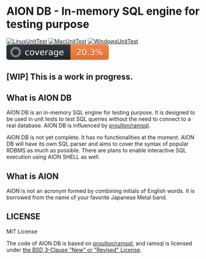# AION DB - In-memory SQL engine for testing purpose
[![LinuxUnitTest](https://github.com/nao1215/aiondb/actions/workflows/linux_test.yml/badge.svg)](https://github.com/nao1215/aiondb/actions/workflows/linux_test.yml)
[![MacUnitTest](https://github.com/nao1215/aiondb/actions/workflows/mac_test.yml/badge.svg)](https://github.com/nao1215/aiondb/actions/workflows/mac_test.yml)
[![WindowsUnitTest](https://github.com/nao1215/aiondb/actions/workflows/windows.yml/badge.svg)](https://github.com/nao1215/aiondb/actions/workflows/windows.yml)
![Coverage](https://raw.githubusercontent.com/nao1215/octocovs-central-repo/main/badges/nao1215/aiondb/coverage.svg)

## [WIP] This is a work in progress.
## What is AION DB
AION DB is an in-memory SQL engine for testing purpose. It is designed to be used in unit tests to test SQL queries without the need to connect to a real database. AION DB is influenced by [proullon/ramsql](https://github.com/proullon/ramsql).

AION DB is not yet complete. It has no functionalities at the moment. AION DB will have its own SQL parser and aims to cover the syntax of popular RDBMS as much as possible. There are plans to enable interactive SQL execution using AION SHELL as well.

## What is AION
AION is not an acronym formed by combining initials of English words. It is borrowed from the name of your favorite Japanese Metal band.

## LICENSE
MIT License

The code of AION DB is based on [proullon/ramsql](https://github.com/proullon/ramsql), and ramsql is licensed under [the BSD 3-Clause "New" or "Revised" License](https://github.com/proullon/ramsql/blob/master/LICENSE).